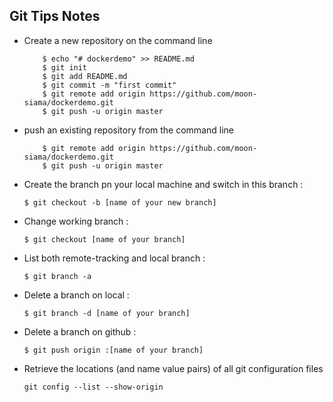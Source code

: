 ## Git Tips Notes

* Create a new repository on the command line

    ```
        $ echo "# dockerdemo" >> README.md
        $ git init
        $ git add README.md
        $ git commit -m "first commit"
        $ git remote add origin https://github.com/moon-siama/dockerdemo.git
        $ git push -u origin master

    ```

* push an existing repository from the command line

    ```
        $ git remote add origin https://github.com/moon-siama/dockerdemo.git
        $ git push -u origin master

    ```


* Create the branch pn your local machine and switch in this branch :

    ` $ git checkout -b [name of your new branch] `

* Change working branch :

    ` $ git checkout [name of your branch] `

* List both remote-tracking and local branch :

    ` $ git branch -a `

* Delete a branch on local :

    ` $ git branch -d [name of your branch] `

* Delete a branch on github :

    ` $ git push origin :[name of your branch] `

* Retrieve the locations (and name value pairs) of all git configuration files

    ` git config --list --show-origin `